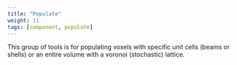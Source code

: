 ```yaml
---
title: "Populate"
weight: 11
tags: [component, populate]
---
```


This group of tools is for populating voxels with specific unit cells 
(beams or shells) or an entire volume with a voronoi (stochastic) 
lattice.